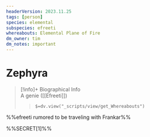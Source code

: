 ```yaml
---
headerVersion: 2023.11.25
tags: [person]
species: elemental
subspecies: efreeti
whereabouts: Elemental Plane of Fire
dm_owner: tim
dm_notes: important
---
```

# Zephyra
>[!info]+ Biographical Info  
> A genie ([[Efreeti]])  
>> `$=dv.view("_scripts/view/get_Whereabouts")`

%%efreeti rumored to be traveling with Frankar%%

%%SECRET[1]%%
